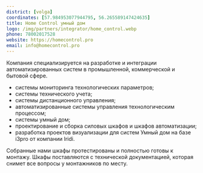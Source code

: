 ```yaml
---
district: [volga]
coordinates: [57.984953077944795, 56.265589147424635]
title: Home Control умный дом
logo: /img/partners/integrator/home_control.webp
phone: 78002017528
website: https://homecontrol.pro
email: info@homecontrol.pro
---
```


Компания специализируется на разработке и интеграции автоматизированных систем в промышленной, коммерческой и бытовой сфере.

* системы мониторинга технологических параметров;
* системы технического учета;
* системы дистанционного управления;
* автоматизированные системы управления технологическим процессом;
* системы умный дом;
* проектирование и сборка силовых шкафов и шкафов автоматизации;
* разработка проектов визуализации для систем Умный дом на базе i3pro от компании Iridi.

Собранные нами шкафы протестированы и полностью готовы к монтажу. Шкафы поставляются с технической документацией, которая снимет все вопросы у монтажников по месту.
